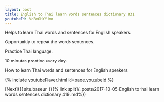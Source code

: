 ```yaml
---
layout: post
title: English to Thai learn words sentences dictionary 831 
youtubeId: Vd8xOHYYUmo
---
```

 
 
Helps to learn Thai words and sentences for English speakers.

Opportunitiy to repeat the words sentences. 

Practice Thai language. 
 
10 minutes practice every day. 
 
How to learn Thai words and sentences for English speakers 
 
{% include youtubePlayer.html id=page.youtubeId %}
 
 
[Next]({{ site.baseurl }}{% link  split1/_posts/2017-10-05-English to thai learn words sentences dictionary 419 .md%})
 
